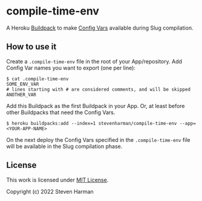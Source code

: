 # compile-time-env

A Heroku [Buildpack][buildpacks] to make [Config Vars][config-vars] available during Slug compilation.

## How to use it

Create a `.compile-time-env` file in the root of your App/repository.
Add Config Var names you want to export (one per line):

```console
$ cat .compile-time-env
SOME_ENV_VAR
# lines starting with # are considered comments, and will be skipped
ANOTHER_VAR
```

Add this Buildpack as the first Buildpack in your App.
Or, at least before other Buildpacks that need the Config Vars.

```console
$ heroku buildpacks:add --index=1 stevenharman/compile-time-env --app=<YOUR-APP-NAME>
```

On the next deploy the Config Vars specified in the `.compile-time-env` file will be available in the Slug compilation phase. 

## License

This work is licensed under [MIT License](./LICENSE).

Copyright (c) 2022 Steven Harman

[buildpacks]: https://devcenter.heroku.com/articles/buildpacks "Heroku Buildpacks"
[config-vars]: https://devcenter.heroku.com/articles/config-vars "Configuration and Config Vars"
